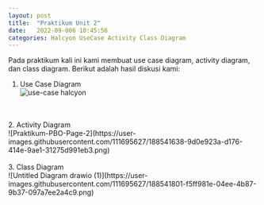 ```yaml
---
layout: post
title:  "Praktikum Unit 2"
date:   2022-09-006 10:45:56
categories: Halcyon UseCase Activity Class Diagram
---
```


Pada praktikum kali ini kami membuat use case diagram, activity diagram, dan class diagram. Berikut adalah hasil diskusi kami:<br>
1. Use Case Diagram <br>
![use-case halcyon](https://user-images.githubusercontent.com/111695627/188541551-505a1708-e86e-4ed0-a9be-5984eea0fe6c.png)
<br>
<br>
2. Activity Diagram <br>
![Praktikum-PBO-Page-2](https://user-images.githubusercontent.com/111695627/188541638-9d0e923a-d176-414e-9ae1-31275d991eb3.png)
<br>
<br>
3. Class Diagram <br>
![Untitled Diagram drawio (1)](https://user-images.githubusercontent.com/111695627/188541801-f5ff981e-04ee-4b87-9b37-097a7ee2a4c9.png)
